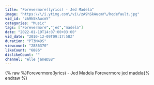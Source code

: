```yaml
---
title: "Forevermore(lyrics) - Jed Madela"
image: "https:\/\/i.ytimg.com\/vi\/zA9hSkAucmY\/hqdefault.jpg"
vid_id: "zA9hSkAucmY"
categories: "Music"
tags: ["Forevermore","jed","madela"]
date: "2022-01-19T14:07:00+03:00"
vid_date: "2010-12-09T09:17:58Z"
duration: "PT3M49S"
viewcount: "2886370"
likeCount: "6886"
dislikeCount: ""
channel: "elle janeDSB"
---
```

{% raw %}Forevermore(lyrics) - Jed Madela Forevermore jed madela{% endraw %}
